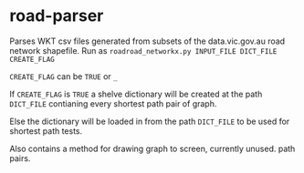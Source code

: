# road-parser
Parses WKT csv files generated from subsets of the data.vic.gov.au road network shapefile. 
Run as ```roadroad_networkx.py INPUT_FILE DICT_FILE CREATE_FLAG``` 


```CREATE_FLAG``` can be ```TRUE``` or ```_```

If ```CREATE_FLAG``` is  ```TRUE``` a shelve dictionary will be created at the path ```DICT_FILE``` contianing every shortest path pair of graph.

Else the dictionary will be loaded in from the path ```DICT_FILE``` to be used for shortest path tests.

Also contains a method for drawing graph to screen, currently unused. path pairs.
